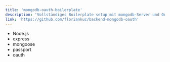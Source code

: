 ```yaml
---
title: 'mongodb-oauth-boilerplate'
description: 'Vollständiges Boilerplate setup mit mongodb-Server und OAuth'
link: 'https://github.com/floriankuc/backend-mongodb-oauth'
---
```


- Node.js
- express
- mongoose
- passport
- oauth
